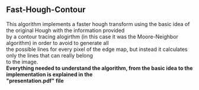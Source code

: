 ## Fast-Hough-Contour

This algorithm implements a faster hough transform using the basic idea of the original Hough with the information provided <br>
by a contour tracing alogirthm (in this case it was the Moore-Neighbor algorithm) in order to avoid to generate all <br>
the possible lines for every pixel of the edge map, but instead it calculates only the lines that can really belong <br>
to the image. <br>
<b>Everything needed to understand the algorithm, from the basic idea to the implementation is explained in the <br>
"presentation.pdf" file </b>
